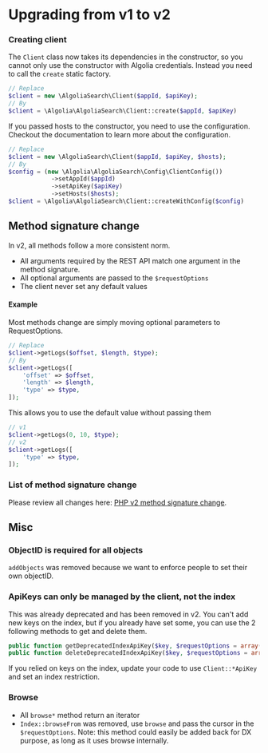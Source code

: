 # Upgrading from v1 to v2

### Creating client

The `Client` class now takes its dependencies in the constructor, so you cannot only use the
constructor with Algolia credentials. Instead you need to call the `create` static factory.

```php
// Replace
$client = new \AlgoliaSearch\Client($appId, $apiKey);
// By
$client = \Algolia\AlgoliaSearch\Client::create($appId, $apiKey)
```

If you passed hosts to the constructor, you need to use the configuration. Checkout the 
documentation to learn more about the configuration.

```php
// Replace
$client = new \AlgoliaSearch\Client($appId, $apiKey, $hosts);
// By
$config = (new \Algolia\AlgoliaSearch\Config\ClientConfig())
            ->setAppId($appId)
            ->setApiKey($apiKey)
            ->setHosts($hosts);
$client = \Algolia\AlgoliaSearch\Client::createWithConfig($config)
```


## Method signature change

In v2, all methods follow a more consistent norm. 

* All arguments required by the REST API match one argument in the method signature. 
* All optional arguments are passed to the `$requestOptions`
* The client never set any default values

#### Example

Most methods change are simply moving optional parameters to RequestOptions.

```php
// Replace
$client->getLogs($offset, $length, $type);
// By
$client->getLogs([
    'offset' => $offset, 
    'length' => $length, 
    'type' => $type,
]);
```

This allows you to use the default value without passing them

```php
// v1
$client->getLogs(0, 10, $type);
// v2
$client->getLogs([
    'type' => $type,
]);
```

### List of method signature change

Please review all changes here: [PHP v2 method signature change]().


## Misc

### ObjectID is required for all objects

`addObjects` was removed because we want to enforce people to set their own objectID.

### ApiKeys can only be managed by the client, not the index

This was already deprecated and has been removed in v2. You can't add new keys on the index,
but if you already have set some, you can use the 2 following methods to get and delete them.

```php
public function getDeprecatedIndexApiKey($key, $requestOptions = array())
public function deleteDeprecatedIndexApiKey($key, $requestOptions = array())
```

If you relied on keys on the index, update your code to use `Client::*ApiKey` and set an index restriction.
### Browse

* All `browse*` method return an iterator
* `Index::browseFrom` was removed, use `browse` and pass the cursor in the `$requestOptions`.
Note: this method could easily be added back for DX purpose, as long as it uses browse internally.
